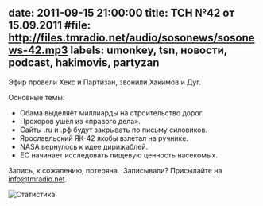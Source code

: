 date: 2011-09-15 21:00:00
title: ТСН №42 от 15.09.2011
#file: http://files.tmradio.net/audio/sosonews/sosonews-42.mp3
labels: umonkey, tsn, новости, podcast, hakimovis, partyzan
---
Эфир провели Хекс и Партизан, звонили Хакимов и Дуг.

Основные темы:

- Обама выделяет миллиарды на строительство дорог.
- Прохоров ушёл из «правого дела».
- Сайты .ru и .рф будут закрывать по письму силовиков.
- Ярославльский ЯК-42 якобы взлетал на ручнике.
- NASA вернулось к идее дирижаблей.
- ЕС начинает исследовать пищевую ценность насекомых.

Запись, к сожалению, потеряна.  Записывали?  Присылайте на info@tmradio.net.

![Статистика](http://files.tmradio.net/audio/sosonews/listeners/2011.09.15.png)
